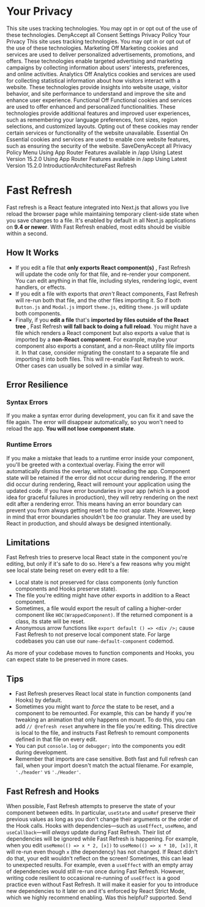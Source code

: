 # Your Privacy
This site uses tracking technologies. You may opt in or opt out of the use of these technologies.
DenyAccept all
Consent Settings
Privacy Policy
Your Privacy
This site uses tracking technologies. You may opt in or opt out of the use of these technologies.
Marketing
Off
Marketing cookies and services are used to deliver personalized advertisements, promotions, and offers. These technologies enable targeted advertising and marketing campaigns by collecting information about users' interests, preferences, and online activities. 
Analytics
Off
Analytics cookies and services are used for collecting statistical information about how visitors interact with a website. These technologies provide insights into website usage, visitor behavior, and site performance to understand and improve the site and enhance user experience.
Functional
Off
Functional cookies and services are used to offer enhanced and personalized functionalities. These technologies provide additional features and improved user experiences, such as remembering your language preferences, font sizes, region selections, and customized layouts. Opting out of these cookies may render certain services or functionality of the website unavailable.
Essential
On
Essential cookies and services are used to enable core website features, such as ensuring the security of the website. 
SaveDenyAccept all
Privacy Policy
Menu
Using App Router
Features available in /app
Using Latest Version
15.2.0
Using App Router
Features available in /app
Using Latest Version
15.2.0
IntroductionArchitectureFast Refresh
# Fast Refresh
Fast refresh is a React feature integrated into Next.js that allows you live reload the browser page while maintaining temporary client-side state when you save changes to a file. It's enabled by default in all Next.js applications on **9.4 or newer**. With Fast Refresh enabled, most edits should be visible within a second.
## How It Works
  * If you edit a file that **only exports React component(s)** , Fast Refresh will update the code only for that file, and re-render your component. You can edit anything in that file, including styles, rendering logic, event handlers, or effects.
  * If you edit a file with exports that _aren't_ React components, Fast Refresh will re-run both that file, and the other files importing it. So if both `Button.js` and `Modal.js` import `theme.js`, editing `theme.js` will update both components.
  * Finally, if you **edit a file** that's **imported by files outside of the React tree** , Fast Refresh **will fall back to doing a full reload**. You might have a file which renders a React component but also exports a value that is imported by a **non-React component**. For example, maybe your component also exports a constant, and a non-React utility file imports it. In that case, consider migrating the constant to a separate file and importing it into both files. This will re-enable Fast Refresh to work. Other cases can usually be solved in a similar way.


## Error Resilience
### Syntax Errors
If you make a syntax error during development, you can fix it and save the file again. The error will disappear automatically, so you won't need to reload the app. **You will not lose component state**.
### Runtime Errors
If you make a mistake that leads to a runtime error inside your component, you'll be greeted with a contextual overlay. Fixing the error will automatically dismiss the overlay, without reloading the app.
Component state will be retained if the error did not occur during rendering. If the error did occur during rendering, React will remount your application using the updated code.
If you have error boundaries in your app (which is a good idea for graceful failures in production), they will retry rendering on the next edit after a rendering error. This means having an error boundary can prevent you from always getting reset to the root app state. However, keep in mind that error boundaries shouldn't be _too_ granular. They are used by React in production, and should always be designed intentionally.
## Limitations
Fast Refresh tries to preserve local React state in the component you're editing, but only if it's safe to do so. Here's a few reasons why you might see local state being reset on every edit to a file:
  * Local state is not preserved for class components (only function components and Hooks preserve state).
  * The file you're editing might have _other_ exports in addition to a React component.
  * Sometimes, a file would export the result of calling a higher-order component like `HOC(WrappedComponent)`. If the returned component is a class, its state will be reset.
  * Anonymous arrow functions like `export default () => <div />;` cause Fast Refresh to not preserve local component state. For large codebases you can use our `name-default-component` codemod.


As more of your codebase moves to function components and Hooks, you can expect state to be preserved in more cases.
## Tips
  * Fast Refresh preserves React local state in function components (and Hooks) by default.
  * Sometimes you might want to _force_ the state to be reset, and a component to be remounted. For example, this can be handy if you're tweaking an animation that only happens on mount. To do this, you can add `// @refresh reset` anywhere in the file you're editing. This directive is local to the file, and instructs Fast Refresh to remount components defined in that file on every edit.
  * You can put `console.log` or `debugger;` into the components you edit during development.
  * Remember that imports are case sensitive. Both fast and full refresh can fail, when your import doesn't match the actual filename. For example, `'./header'` vs `'./Header'`.


## Fast Refresh and Hooks
When possible, Fast Refresh attempts to preserve the state of your component between edits. In particular, `useState` and `useRef` preserve their previous values as long as you don't change their arguments or the order of the Hook calls.
Hooks with dependencies—such as `useEffect`, `useMemo`, and `useCallback`—will _always_ update during Fast Refresh. Their list of dependencies will be ignored while Fast Refresh is happening.
For example, when you edit `useMemo(() => x * 2, [x])` to `useMemo(() => x * 10, [x])`, it will re-run even though `x` (the dependency) has not changed. If React didn't do that, your edit wouldn't reflect on the screen!
Sometimes, this can lead to unexpected results. For example, even a `useEffect` with an empty array of dependencies would still re-run once during Fast Refresh.
However, writing code resilient to occasional re-running of `useEffect` is a good practice even without Fast Refresh. It will make it easier for you to introduce new dependencies to it later on and it's enforced by React Strict Mode, which we highly recommend enabling.
Was this helpful?
supported.
Send
